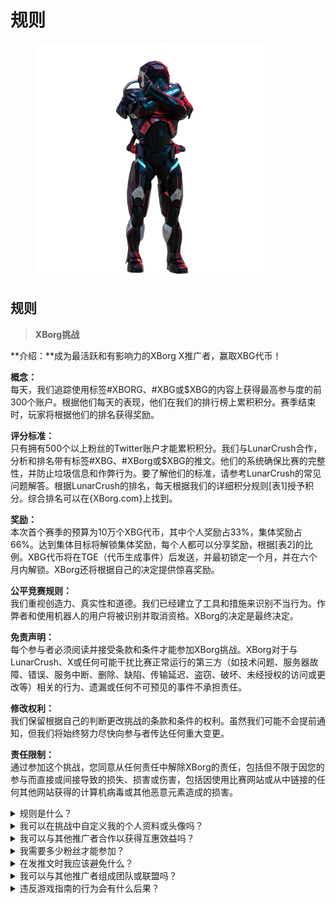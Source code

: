 # 规则

<figure><img src="../../.gitbook/assets/Prometheus.png" alt="" width="375"><figcaption></figcaption></figure>

## **规则**

> **XBorg挑战**

**介绍：**成为最活跃和有影响力的XBorg X推广者，赢取XBG代币！

**概念：**\
每天，我们追踪使用标签#XBORG、#XBG或$XBG的内容上获得最高参与度的前300个账户。根据他们每天的表现，他们在我们的排行榜上累积积分。赛季结束时，玩家将根据他们的排名获得奖励。

**评分标准：**\
只有拥有500个以上粉丝的Twitter账户才能累积积分。我们与LunarCrush合作，分析和排名带有标签#XBG、#XBorg或$XBG的推文。他们的系统确保比赛的完整性，并防止垃圾信息和作弊行为。要了解他们的标准，请参考LunarCrush的常见问题解答。根据LunarCrush的排名，每天根据我们的详细积分规则\[表1]授予积分。综合排名可以在{XBorg.com}上找到。

**奖励：**\
本次首个赛季的预算为10万个XBG代币，其中个人奖励占33%，集体奖励占66%。达到集体目标将解锁集体奖励，每个人都可以分享奖励，根据\[表2]的比例。XBG代币将在TGE（代币生成事件）后发送，并最初锁定一个月，并在六个月内解锁。XBorg还将根据自己的决定提供惊喜奖励。

**公平竞赛规则：**\
我们重视创造力、真实性和道德。我们已经建立了工具和措施来识别不当行为。作弊者和使用机器人的用户将被识别并取消资格。XBorg的决定是最终决定。

**免责声明：**\
每个参与者必须阅读并接受条款和条件才能参加XBorg挑战。XBorg对于与LunarCrush、X或任何可能干扰比赛正常运行的第三方（如技术问题、服务器故障、错误、服务中断、删除、缺陷、传输延迟、盗窃、破坏、未经授权的访问或更改等）相关的行为、遗漏或任何不可预见的事件不承担责任。

**修改权利：**\
我们保留根据自己的判断更改挑战的条款和条件的权利。虽然我们可能不会提前通知，但我们将始终努力尽快向参与者传达任何重大变更。

**责任限制：**\
通过参加这个挑战，您同意从任何责任中解除XBorg的责任，包括但不限于因您的参与而直接或间接导致的损失、损害或伤害，包括因使用比赛网站或从中链接的任何其他网站获得的计算机病毒或其他恶意元素造成的损害。

<details>

<summary>规则是什么？</summary>

请[向上滚动](rules-test.md#rules)。请注意，这些规则是由每个参与者同意的条款和条件所补充的。

</details>

<details>

<summary>我可以在挑战中自定义我的个人资料或头像吗？</summary>

在XBorg.gg或Twitter上自定义个人资料或头像不会影响通过LunarCrush收集的数据。数据与您的Twitter账户关联，而不是您的个人资料图片。

</details>

<details>

<summary>我可以与其他推广者合作以获得互惠效益吗？</summary>

当然可以，与其他推广者合作可以显著提高您的推文参与度，并增加我们项目的可见性。只要这些合作符合指南，我们鼓励这样做。

</details>

<details>

<summary>我需要多少粉丝才能参加？</summary>

挑战对所有人开放，但只有拥有至少500个Twitter粉丝的用户的积分才会被计算。

</details>

<details>

<summary>在发推文时我应该避免什么？</summary>

有几个因素被考虑用于识别垃圾信息：重复的词语、无关的标签以及被禁止的词语，如“赠品”、“空投”和“抽奖”。更多信息，请访问：[https://lunarcrush.com/faq/how-does-lunarcrush-recognize-spam](https://lunarcrush.com/faq/how-does-lunarcrush-recognize-spam)

</details>

<details>

<summary>我可以与其他推广者组成团队或联盟吗？</summary>

当然可以，与其他推广者合作可以显著提高您的推文参与度，并增加我们项目的可见性。只要这些合作符合指南，我们鼓励这样做。

</details>

<details>

<summary>违反游戏指南的行为会有什么后果？</summary>

LunarCrush拥有自动化系统来检测不同类型的不当行为。一旦被检测到，LunarCrush将不再将您视为推广者，从而停止积分累积。如果需要，您还可能面临被取消比赛资格的处罚，从而失去领取奖励的资格。

</details>
